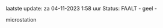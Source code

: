 laatste update: 
za 04-11-2023  1:58   uur 
Status: FAALT - geel - 
<div class="service Y">microstation</div>